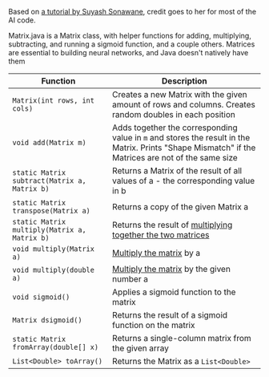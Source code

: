 Based on [a tutorial by Suyash Sonawane](https://towardsdatascience.com/understanding-and-implementing-neural-networks-in-java-from-scratch-61421bb6352c), credit goes to her for most of the AI code.

Matrix.java is a Matrix class, with helper functions for adding, multiplying, subtracting, and running a sigmoid function, and a couple others. Matrices are essential to building neural networks, and Java doesn't natively have them

|Function|Description|
|---|---|
|`Matrix(int rows, int cols)`|Creates a new Matrix with the given amount of rows and columns. Creates random doubles in each position|
|`void add(Matrix m)`|Adds together the corresponding value in `m` and stores the result in the Matrix. Prints "Shape Mismatch" if the Matrices are not of the same size|
|`static Matrix subtract(Matrix a, Matrix b)`|Returns a Matrix of the result of all values of a - the corresponding value in b|
|`static Matrix transpose(Matrix a)`|Returns a copy of the given Matrix a|
|`static Matrix multiply(Matrix a, Matrix b)`|Returns the result of [multiplying together the two matrices](https://www.mathsisfun.com/algebra/matrix-multiplying.html)|
|`void multiply(Matrix a)`|[Multiply the matrix](https://www.mathsisfun.com/algebra/matrix-multiplying.html) by a|
|`void multiply(double a)`|[Multiply the matrix](https://www.mathsisfun.com/algebra/matrix-multiplying.html) by the given number a|
|`void sigmoid()`|Applies a sigmoid function to the matrix|
|`Matrix dsigmoid()`|Returns the result of a sigmoid function on the matrix|
|`static Matrix fromArray(double[] x)`|Returns a single-column matrix from the given array|
|`List<Double> toArray()`|Returns the Matrix as a `List<Double>`|

